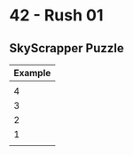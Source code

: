 # 42 - Rush 01
## SkyScrapper Puzzle

|		 Example        |
|-----------------------|
|	| 4 | 3 | 2 | 1 |	|
| 4 | 1 | 2 | 3 | 4 | 1 |
| 3 | 2 | 3 | 4 | 1 | 2 |
| 2 | 3 | 4 | 1 | 2 | 2 |
| 1 | 4 | 1 | 2 | 3 | 2 |
|	| 1 | 2 | 2 | 2 |	|
